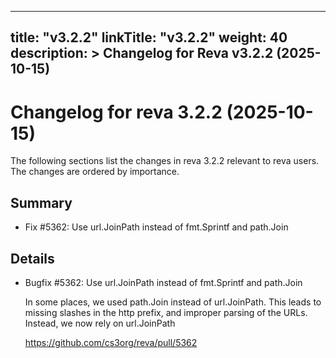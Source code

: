 
---
title: "v3.2.2"
linkTitle: "v3.2.2"
weight: 40
description: >
  Changelog for Reva v3.2.2 (2025-10-15)
---

Changelog for reva 3.2.2 (2025-10-15)
=======================================

The following sections list the changes in reva 3.2.2 relevant to
reva users. The changes are ordered by importance.

Summary
-------

 * Fix #5362: Use url.JoinPath instead of fmt.Sprintf and path.Join

Details
-------

 * Bugfix #5362: Use url.JoinPath instead of fmt.Sprintf and path.Join

   In some places, we used path.Join instead of url.JoinPath. This leads to missing slashes in the
   http prefix, and improper parsing of the URLs. Instead, we now rely on url.JoinPath

   https://github.com/cs3org/reva/pull/5362


